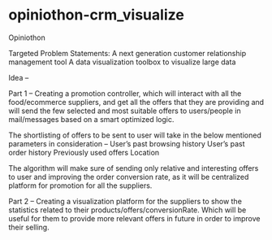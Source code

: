 # opiniothon-crm_visualize
Opiniothon

Targeted Problem Statements:
 A next generation customer relationship management tool
 A data visualization toolbox to visualize large data


Idea – 

Part 1 – Creating a promotion controller, which will interact with all the food/ecommerce suppliers, and get all the offers that they are providing and will send the few selected and most suitable offers to users/people in mail/messages based on a smart optimized logic. 

The shortlisting of offers to be sent to user will take in the below mentioned parameters in consideration – 
User’s past browsing history
User’s past order history
Previously used offers
Location 

The algorithm will make sure of sending only relative and interesting offers to user and improving the order conversion rate, as it will be centralized platform for promotion for all the suppliers.

Part 2 – Creating a visualization platform for the suppliers to show the statistics related to their products/offers/conversionRate. Which will be useful for them to provide more relevant offers in future in order to improve their selling.
